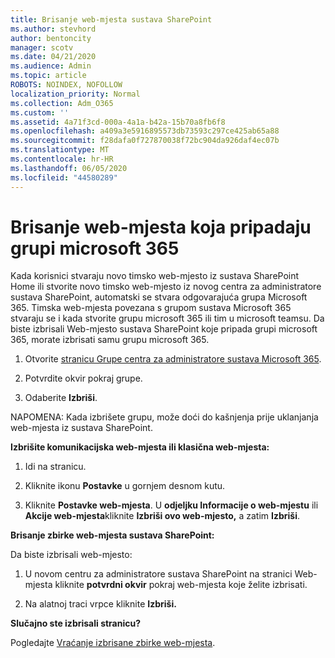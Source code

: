 ```yaml
---
title: Brisanje web-mjesta sustava SharePoint
ms.author: stevhord
author: bentoncity
manager: scotv
ms.date: 04/21/2020
ms.audience: Admin
ms.topic: article
ROBOTS: NOINDEX, NOFOLLOW
localization_priority: Normal
ms.collection: Adm_O365
ms.custom: ''
ms.assetid: 4a71f3cd-000a-4a1a-b42a-15b70a8fb6f8
ms.openlocfilehash: a409a3e5916895573db73593c297ce425ab65a88
ms.sourcegitcommit: f28dafa0f727870038f72bc904da926daf4ec07b
ms.translationtype: MT
ms.contentlocale: hr-HR
ms.lasthandoff: 06/05/2020
ms.locfileid: "44580289"
---
```

# <a name="delete-sites-that-belong-to-a-microsoft-365-group"></a>Brisanje web-mjesta koja pripadaju grupi microsoft 365

Kada korisnici stvaraju novo timsko web-mjesto iz sustava SharePoint Home ili stvorite novo timsko web-mjesto iz novog centra za administratore sustava SharePoint, automatski se stvara odgovarajuća grupa Microsoft 365. Timska web-mjesta povezana s grupom sustava Microsoft 365 stvaraju se i kada stvorite grupu microsoft 365 ili tim u microsoft teamsu. Da biste izbrisali Web-mjesto sustava SharePoint koje pripada grupi microsoft 365, morate izbrisati samu grupu microsoft 365. 
  
1. Otvorite [stranicu Grupe centra za administratore sustava Microsoft 365](https://portal.office.com/adminportal/home#/groups).
    
2. Potvrdite okvir pokraj grupe.
    
3. Odaberite **Izbriši**.
    
NAPOMENA: Kada izbrišete grupu, može doći do kašnjenja prije uklanjanja web-mjesta iz sustava SharePoint.
  
**Izbrišite komunikacijska web-mjesta ili klasična web-mjesta:**

1. Idi na stranicu.
  
2. Kliknite ikonu **Postavke** u gornjem desnom kutu. 
  
3. Kliknite **Postavke web-mjesta**. U **odjeljku Informacije o web-mjestu** ili **Akcije web-mjesta**kliknite **Izbriši ovo web-mjesto,** a zatim **Izbriši**.
  
**Brisanje zbirke web-mjesta sustava SharePoint:**

Da biste izbrisali web-mjesto:
  
1. U novom centru za administratore sustava SharePoint na stranici Web-mjesta kliknite **potvrdni okvir** pokraj web-mjesta koje želite izbrisati. 
    
2. Na alatnoj traci vrpce kliknite **Izbriši.**
    
**Slučajno ste izbrisali stranicu?**

Pogledajte [Vraćanje izbrisane zbirke web-mjesta](https://go.microsoft.com/fwlink/?linkid=867660).
  

